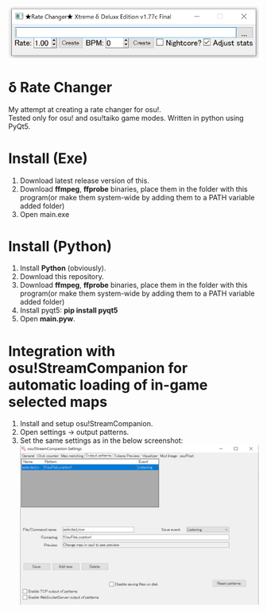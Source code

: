 ![](screenshotp.png?raw=true)
# δ Rate Changer  
My attempt at creating a rate changer for osu!.  
Tested only for osu! and osu!taiko game modes.
Written in python using PyQt5.  

# Install (Exe)
1. Download latest release version of this.
2. Download <b>ffmpeg</b>, <b>ffprobe</b> binaries, place them in the folder with this program(or make them system-wide by adding them to a PATH variable added folder)
3. Open main.exe

# Install (Python)  
1. Install <b>Python</b> (obviously).  
2. Download this repository.  
3. Download <b>ffmpeg</b>, <b>ffprobe</b> binaries, place them in the folder with this program(or make them system-wide by adding them to a PATH variable added folder)  
4. Install pyqt5: <b>pip install pyqt5</b>  
5. Open <b>main.pyw</b>.  

# Integration with osu!StreamCompanion for automatic loading of in-game selected maps
1. Install and setup osu!StreamCompanion.
2. Open settings → output patterns.
3. Set the same settings as in the below screenshot:
![](screenshot2.png?raw=true)
